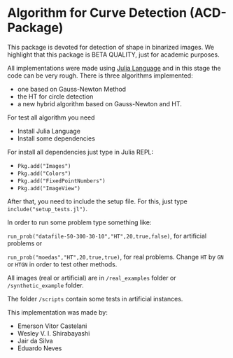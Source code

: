 # Algorithm for Curve Detection (ACD-Package)

This package is devoted for detection of shape in binarized images. 
We highlight that this package is BETA QUALITY, just for academic purposes.

All implementations were made using [Julia Language](https://julialang.org) and in 
this  stage the code can be very rough. There is three algorithms implemented: 
* one based on Gauss-Newton Method
* the HT for circle detection
* a new hybrid algorithm based on Gauss-Newton and HT.

For test all algorithm you need

* Install Julia Language
* Install some dependencies

For install all dependencies just type in Julia REPL:

 * ```Pkg.add("Images")```
 * ```Pkg.add("Colors")```
 * ```Pkg.add("FixedPointNumbers")```
 * ```Pkg.add("ImageView")```

 After that, you need to include the setup file. For this, just type 
 ```include("setup_tests.jl")```.

 In order to run some problem type something like: 
 
 ```run_prob("datafile-50-300-30-10","HT",20,true,false)```, for artificial problems or

 ```run_prob("moedas","HT",20,true,true)```, for real problems. Change ```HT``` by ```GN``` or ```HTGN``` in order to test other methods.

 All images (real or artificial) are in ```/real_examples``` folder or ```/synthetic_example``` folder.

 The folder ```/scripts``` contain some tests in artificial instances. 

 This implementation was made by:

 - Emerson Vitor Castelani
 - Wesley V. I. Shirabayashi
 - Jair da Silva
 - Eduardo Neves 

